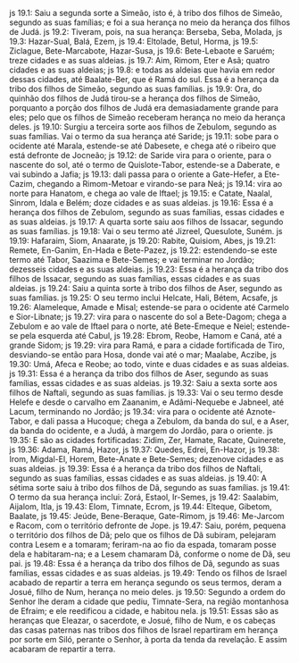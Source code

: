js 19.1: Saiu a segunda sorte a Simeão, isto é, à tribo dos filhos de Simeão, segundo as suas famílias; e foi a sua herança no meio da herança dos filhos de Judá.
js 19.2: Tiveram, pois, na sua herança: Berseba, Seba, Molada,
js 19.3: Hazar-Sual, Balá, Ezem,
js 19.4: Eltolade, Betul, Horma,
js 19.5: Ziclague, Bete-Marcabote, Hazar-Susa,
js 19.6: Bete-Lebaote e Saruém; treze cidades e as suas aldeias.
js 19.7: Aim, Rimom, Eter e Asã; quatro cidades e as suas aldeias;
js 19.8: e todas as aldeias que havia em redor dessas cidades, até Baalate-Ber, que é Ramá do sul. Essa é a herança da tribo dos filhos de Simeão, segundo as suas famílias.
js 19.9: Ora, do quinhão dos filhos de Judá tirou-se a herança dos filhos de Simeão, porquanto a porção dos filhos de Judá era demasiadamente grande para eles; pelo que os filhos de Simeão receberam herança no meio da herança deles.
js 19.10: Surgiu a terceira sorte aos filhos de Zebulom, segundo as suas famílias. Vai o termo da sua herança até Saride;
js 19.11: sobe para o ocidente até Marala, estende-se até Dabesete, e chega até o ribeiro que está defronte de Jocneão;
js 19.12: de Saride vira para o oriente, para o nascente do sol, até o termo de Quislote-Tabor, estende-se a Daberate, e vai subindo a Jafia;
js 19.13: dali passa para o oriente a Gate-Hefer, a Ete-Cazim, chegando a Rimom-Metoar e virando-se para Neá;
js 19.14: vira ao norte para Hanatom, e chega ao vale de Iftael;
js 19.15: e Catate, Naalal, Sinrom, Idala e Belém; doze cidades e as suas aldeias.
js 19.16: Essa é a herança dos filhos de Zebulom, segundo as suas famílias, essas cidades e as suas aldeias.
js 19.17: A quarta sorte saiu aos filhos de Issacar, segundo as suas famílias.
js 19.18: Vai o seu termo até Jizreel, Quesulote, Suném.
js 19.19: Hafaraim, Siom, Anaarate,
js 19.20: Rabite, Quisiom, Abes,
js 19.21: Remete, En-Ganim, En-Hada e Bete-Pazez,
js 19.22: estendendo-se este termo até Tabor, Saazima e Bete-Semes; e vai terminar no Jordão; dezesseis cidades e as suas aldeias.
js 19.23: Essa é a herança da tribo dos filhos de Issacar, segundo as suas famílias, essas cidades e as suas aldeias.
js 19.24: Saiu a quinta sorte à tribo dos filhos de Aser, segundo as suas famílias.
js 19.25: O seu termo inclui Helcate, Hali, Bétem, Acsafe,
js 19.26: Alameleque, Amade e Misal; estende-se para o ocidente até Carmelo e Sior-Libnate;
js 19.27: vira para o nascente do sol a Bete-Dagom; chega a Zebulom e ao vale de Iftael para o norte, até Bete-Emeque e Neiel; estende-se pela esquerda até Cabul,
js 19.28: Ebrom, Reobe, Hamom e Caná, até a grande Sidom;
js 19.29: vira para Ramá, e para a cidade fortificada de Tiro, desviando-se então para Hosa, donde vai até o mar; Maalabe, Aczibe,
js 19.30: Umá, Afeca e Reobe; ao todo, vinte e duas cidades e as suas aldeias.
js 19.31: Essa é a herança da tribo dos filhos de Aser, segundo as suas famílias, essas cidades e as suas aldeias.
js 19.32: Saiu a sexta sorte aos filhos de Naftali, segundo as suas famílias.
js 19.33: Vai o seu termo desde Helefe e desde o carvalho em Zaananim, e Adâmi-Nequebe e Jabneel, até Lacum, terminando no Jordão;
js 19.34: vira para o ocidente até Aznote-Tabor, e dali passa a Hucoque; chega a Zebulom, da banda do sul, e a Aser, da banda do ocidente, e a Judá, à margem do Jordão, para o oriente.
js 19.35: E são as cidades fortificadas: Zidim, Zer, Hamate, Racate, Quinerete,
js 19.36: Adama, Ramá, Hazor,
js 19.37: Quedes, Edrei, En-Hazor,
js 19.38: Irom, Migdal-El, Horem, Bete-Anate e Bete-Semes; dezenove cidades e as suas aldeias.
js 19.39: Essa é a herança da tribo dos filhos de Naftali, segundo as suas famílias, essas cidades e as suas aldeias.
js 19.40: A sétima sorte saiu à tribo dos filhos de Dã, segundo as suas famílias.
js 19.41: O termo da sua herança inclui: Zorá, Estaol, Ir-Semes,
js 19.42: Saalabim, Aijalom, Itla,
js 19.43: Elom, Timnate, Ecrom,
js 19.44: Elteque, Gibetom, Baalate,
js 19.45: Jeúde, Bene-Beraque, Gate-Rimom,
js 19.46: Me-Jarcom e Racom, com o território defronte de Jope.
js 19.47: Saiu, porém, pequena o território dos filhos de Dã; pelo que os filhos de Dã subiram, pelejaram contra Lesem e a tomaram; feriram-na ao fio da espada, tomaram posse dela e habitaram-na; e a Lesem chamaram Dã, conforme o nome de Dã, seu pai.
js 19.48: Essa é a herança da tribo dos filhos de Dã, segundo as suas famílias, essas cidades e as suas aldeias.
js 19.49: Tendo os filhos de Israel acabado de repartir a terra em herança segundo os seus termos, deram a Josué, filho de Num, herança no meio deles.
js 19.50: Segundo a ordem do Senhor lhe deram a cidade que pediu, Timnate-Sera, na região montanhosa de Efraim; e ele reedificou a cidade, e habitou nela.
js 19.51: Essas são as heranças que Eleazar, o sacerdote, e Josué, filho de Num, e os cabeças das casas paternas nas tribos dos filhos de Israel repartiram em herança por sorte em Siló, perante o Senhor, à porta da tenda da revelação. E assim acabaram de repartir a terra.
